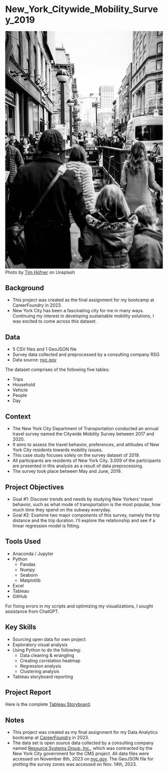 # New_York_Citywide_Mobility_Survey_2019
![Photo by Tim Hüfner on Unsplash](https://github.com/PeiMeiLee/NYC_CitywideMobilitySurvey_2019/blob/main/01%20Project%20Management/tim-hufner-AqHQg1qwThw-unsplash.jpg)
Photo by [Tim Hüfner](https://unsplash.com/@huefnerdesign?utm_content=creditCopyText&amp;utm_medium=referral&amp;utm_source=unsplash) on Unsplash

## Background
- This project was created as the final assignment for my bootcamp at CareerFoundry in 2023.
- New York City has been a fascinating city for me in many ways. Continuing my interest in developing sustainable mobility solutions, I was excited to come across this dataset.

## Data
- 5 CSV files and 1 GeoJSON file
- Survey data collected and preprocessed by a consulting company RSG
- Data source: [nyc.gov](https://www.nyc.gov/html/dot/html/about/citywide-mobility-survey.shtml)

The dataset comprises of the following five tables:
* Trips
* Household
* Vehicle
* People
* Day

## Context
- The New York City Department of Transportation conducted an annual travel survey named the Citywide Mobility Survey between 2017 and 2020.
- It aims to assess the travel behavior, preferences, and attitudes of New York City residents towards mobility issues.
- This case study focuses solely on the survey dataset of 2019.
- All participants are residents of New York City. 3.009 of the participants are presented in this analysis as a result of data preprocessing.
- The survey took place between May and June, 2019.

## Project Objectives
- Goal #1: Discover trends and needs by studying New Yorkers' travel behavior, such as what mode of transportation is the most popular, how much time they spend on the subway everyday.
- Goal #2: Examine two major components of this survey, namely the trip distance and the trip duration. I’ll explore the relationship and see if a linear regression model is fitting.

## Tools Used
- Anaconda / Jupyter
- Python 
  - Pandas
  - Numpy
  - Seaborn
  - Matplotlib
- Excel
- Tableau
- GitHub

For fixing errors in my scripts and optimizing my visualizations, I sought assistance from ChatGPT. 

## Key Skills
- Sourcing open data for own project
- Exploratory visual analysis
- Using Python to do the following:
  - Data cleaning & wrangling
  - Creating correlation heatmap
  - Regression analysis
  - Clustering analysis
- Tableau storyboard reporting

## Project Report
Here is the complete [Tableau Storyboard](https://public.tableau.com/views/NewYorkCityCitywideMobilitySurvey2019/Story1?:language=en-GB&:display_count=n&:origin=viz_share_link).

## Notes
- This project was created as my final assignment for my Data Analytics bootcamp at [CareerFoundry](https://careerfoundry.com) in 2023.
- The data set is open source data collected by a consulting company named [Resource Systems Group, Inc.](https://rsginc.com), which was contracted by the New York City government for the CMS project. All data files were accessed on November 8th, 2023 on [nyc.gov](https://www.nyc.gov/html/dot/html/about/citywide-mobility-survey.shtml). The GeoJSON file for plotting the survey zones was accessed on Nov. 14th, 2023.

